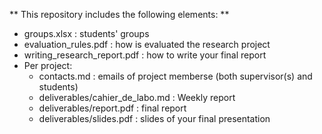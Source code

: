 
** This repository includes the following elements: **
* groups.xlsx		 	     	: students' groups
* evaluation_rules.pdf			: how is evaluated the research project
* writing_research_report.pdf   : how to write your final report
* Per project:
    - contacts.md						: emails of project memberse (both supervisor(s) and students)
    - deliverables/cahier_de_labo.md    : Weekly report
    - deliverables/report.pdf           : final report
    - deliverables/slides.pdf  		    : slides of your final presentation